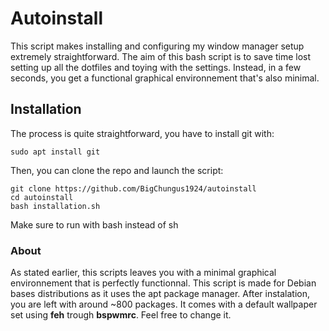 # Autoinstall
This script makes installing and configuring my window manager setup extremely straightforward. 
The aim of this bash script is to save time lost setting up all the dotfiles and toying with the settings. Instead, in a few seconds, you get a functional graphical environnement that's also minimal.

## Installation
The process is quite straightforward, you have to install git with:
```
sudo apt install git
```
Then, you can clone the repo and launch the script:
```
git clone https://github.com/BigChungus1924/autoinstall
cd autoinstall
bash installation.sh
```
Make sure to run with bash instead of sh
### About
As stated earlier, this scripts leaves you with a minimal graphical environnement that is perfectly functionnal. This script is made for Debian bases distributions as it uses the apt package manager. After instalation, you are left with around ~800 packages.
It comes with a default wallpaper set using **feh** trough **bspwmrc**. Feel free to change it.
